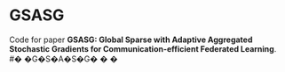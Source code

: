 # GSASG

Code for paper **GSASG: Global Sparse with Adaptive Aggregated Stochastic Gradients for Communication-efficient Federated Learning**.
#� �G�S�A�S�G�
�
�
